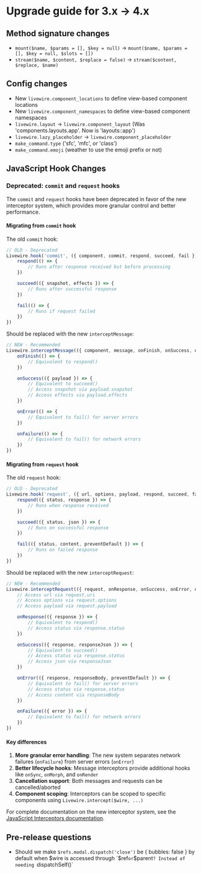 # Upgrade guide for 3.x -> 4.x

## Method signature changes
- `mount($name, $params = [], $key = null)` -> `mount($name, $params = [], $key = null, $slots = [])`
- `stream($name, $content, $replace = false)` -> `stream($content, $replace, $name)`

## Config changes
- New `livewire.component_locations` to define view-based component locations
- New `livewire.component_namespaces` to define view-based component namespaces
- `livewire.layout` -> `livewire.component_layout` (Was 'components.layouts.app'. Now is 'layouts::app')
- `livewire.lazy_placeholder` -> `livewire.component_placeholder`
- `make_command.type` ('sfc', 'mfc', or 'class')
- `make_command.emoji` (weather to use the emoji prefix or not)

## JavaScript Hook Changes

### Deprecated: `commit` and `request` hooks

The `commit` and `request` hooks have been deprecated in favor of the new interceptor system, which provides more granular control and better performance.

#### Migrating from `commit` hook

The old `commit` hook:

```js
// OLD - Deprecated
Livewire.hook('commit', ({ component, commit, respond, succeed, fail }) => {
    respond(() => {
        // Runs after response received but before processing
    })

    succeed(({ snapshot, effects }) => {
        // Runs after successful response
    })

    fail(() => {
        // Runs if request failed
    })
})
```

Should be replaced with the new `interceptMessage`:

```js
// NEW - Recommended
Livewire.interceptMessage(({ component, message, onFinish, onSuccess, onError, onFailure }) => {
    onFinish(() => {
        // Equivalent to respond()
    })

    onSuccess(({ payload }) => {
        // Equivalent to succeed()
        // Access snapshot via payload.snapshot
        // Access effects via payload.effects
    })

    onError(() => {
        // Equivalent to fail() for server errors
    })

    onFailure(() => {
        // Equivalent to fail() for network errors
    })
})
```

#### Migrating from `request` hook

The old `request` hook:

```js
// OLD - Deprecated
Livewire.hook('request', ({ url, options, payload, respond, succeed, fail }) => {
    respond(({ status, response }) => {
        // Runs when response received
    })

    succeed(({ status, json }) => {
        // Runs on successful response
    })

    fail(({ status, content, preventDefault }) => {
        // Runs on failed response
    })
})
```

Should be replaced with the new `interceptRequest`:

```js
// NEW - Recommended
Livewire.interceptRequest(({ request, onResponse, onSuccess, onError, onFailure }) => {
    // Access url via request.uri
    // Access options via request.options
    // Access payload via request.payload

    onResponse(({ response }) => {
        // Equivalent to respond()
        // Access status via response.status
    })

    onSuccess(({ response, responseJson }) => {
        // Equivalent to succeed()
        // Access status via response.status
        // Access json via responseJson
    })

    onError(({ response, responseBody, preventDefault }) => {
        // Equivalent to fail() for server errors
        // Access status via response.status
        // Access content via responseBody
    })

    onFailure(({ error }) => {
        // Equivalent to fail() for network errors
    })
})
```

#### Key differences

1. **More granular error handling**: The new system separates network failures (`onFailure`) from server errors (`onError`)
2. **Better lifecycle hooks**: Message interceptors provide additional hooks like `onSync`, `onMorph`, and `onRender`
3. **Cancellation support**: Both messages and requests can be cancelled/aborted
4. **Component scoping**: Interceptors can be scoped to specific components using `Livewire.intercept($wire, ...)`

For complete documentation on the new interceptor system, see the [JavaScript Interceptors documentation](/docs/javascript#interceptors).

## Pre-release questions
- Should we make `$refs.modal.dispatch('close')` be { bubbles: false } by default when $wire is accessed through `$ref` or `$parent`? Instead of needing `dispatchSelf()`
